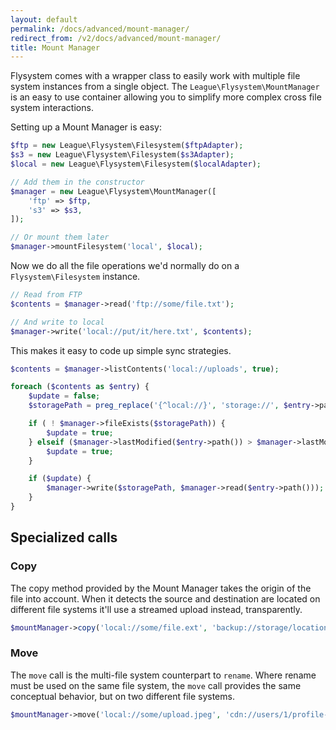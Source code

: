 ```yaml
---
layout: default
permalink: /docs/advanced/mount-manager/
redirect_from: /v2/docs/advanced/mount-manager/
title: Mount Manager
---
```


Flysystem comes with a wrapper class to easily work with multiple file system instances
from a single object. The `League\Flysystem\MountManager` is an easy to use container allowing
you to simplify more complex cross file system interactions.

Setting up a Mount Manager is easy:

```php
$ftp = new League\Flysystem\Filesystem($ftpAdapter);
$s3 = new League\Flysystem\Filesystem($s3Adapter);
$local = new League\Flysystem\Filesystem($localAdapter);

// Add them in the constructor
$manager = new League\Flysystem\MountManager([
    'ftp' => $ftp,
    's3' => $s3,
]);

// Or mount them later
$manager->mountFilesystem('local', $local);
```

Now we do all the file operations we'd normally do on a `Flysystem\Filesystem` instance.

```php
// Read from FTP
$contents = $manager->read('ftp://some/file.txt');

// And write to local
$manager->write('local://put/it/here.txt', $contents);
```

This makes it easy to code up simple sync strategies.

```php
$contents = $manager->listContents('local://uploads', true);

foreach ($contents as $entry) {
    $update = false;
    $storagePath = preg_replace('{^local://}', 'storage://', $entry->path());

    if ( ! $manager->fileExists($storagePath)) {
        $update = true;
    } elseif ($manager->lastModified($entry->path()) > $manager->lastModified($storagePath)) {
        $update = true;
    }

    if ($update) {
        $manager->write($storagePath, $manager->read($entry->path()));
    }
}
```

## Specialized calls

### Copy

The copy method provided by the Mount Manager takes the origin of the file into account.
When it detects the source and destination are located on different file systems it'll
use a streamed upload instead, transparently.

```php
$mountManager->copy('local://some/file.ext', 'backup://storage/location.ext');
```

### Move

The `move` call is the multi-file system counterpart to `rename`. Where rename must be used on
the same file system, the `move` call provides the same conceptual behavior, but on two
different file systems.

```php
$mountManager->move('local://some/upload.jpeg', 'cdn://users/1/profile-picture.jpeg');
```
